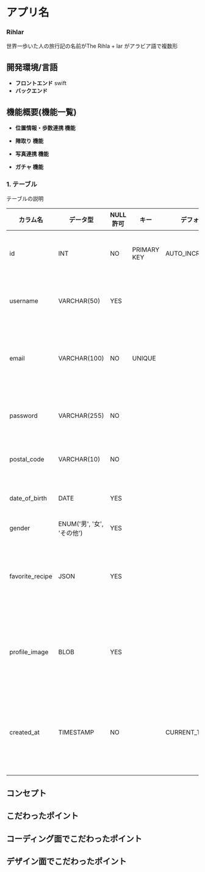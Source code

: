 # アプリ名
### Rihlar
世界一歩いた人の旅行記の名前がThe Rihla + lar がアラビア語で複数形

## 開発環境/言語
- **フロントエンド**
    swift
- **バックエンド**
    
  
## 機能概要(機能一覧)
- **位置情報・歩数連携 機能**  
    
- **陣取り 機能**  
    
- **写真連携 機能**  
    
- **ガチャ 機能**  
    

### 1. テーブル
テーブルの説明

| カラム名         | データ型          | NULL許可 | キー        | デフォルト値           | 説明               |
|------------------|-------------------|----------|-------------|------------------------|--------------------|
| id               | INT               | NO       | PRIMARY KEY | AUTO_INCREMENT         | ユーザーID          |
| username         | VARCHAR(50)       | YES      |             |                        | ユーザー名          |
| email            | VARCHAR(100)      | NO       | UNIQUE      |                        | メールアドレス      |
| password         | VARCHAR(255)      | NO       |             |                        | パスワード          |
| postal_code      | VARCHAR(10)       | NO       |             |                        | 郵便番号            |
| date_of_birth    | DATE              | YES      |             |                        | 生年月日            |
| gender           | ENUM('男', '女', 'その他') | YES |           |                        | 性別               |
| favorite_recipe  | JSON              | YES      |             |                        | 好きなレシピ情報    |
| profile_image    | BLOB              | YES      |             |                        | プロフィール画像    |
| created_at       | TIMESTAMP         | NO       |             | CURRENT_TIMESTAMP      | アカウント作成日時  |


## コンセプト

## こだわったポイント

## コーディング面でこだわったポイント

## デザイン面でこだわったポイント

